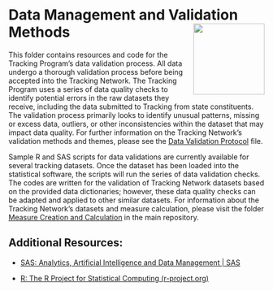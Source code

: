 # Data Management and Validation Methods <img src="EPHTracking/Tracking_Graphic.jpg" align="right" height=140/>

This folder contains resources and code for the Tracking Program’s data validation process. All data undergo a thorough validation process before being accepted into the Tracking Network. The Tracking Program uses a series of data quality checks to identify potential errors in the raw datasets they receive, including the data submitted to Tracking from state constituents. The validation process primarily looks to identify unusual patterns, missing or excess data, outliers, or other inconsistencies within the dataset that may impact data quality. For further information on the Tracking Network’s validation methods and themes, please see the [Data Validation Protocol](https://github.com/CDCgov/EPHTracking/blob/master/Data%20Validation/TrackingValidationProtocol_2021.pdf) file. 

Sample R and SAS scripts for data validations are currently available for several tracking datasets. Once the dataset has been loaded into the statistical software, the scripts will run the series of data validation checks. The codes are written for the validation of Tracking Network datasets based on the provided data dictionaries; however, these data quality checks can be adapted and applied to other similar datasets. For information about the Tracking Network’s datasets and measure calculation, please visit the folder [Measure Creation and Calculation](https://github.com/CDCgov/EPHTracking/tree/master/Measure%20Creation) in the main repository. 

## Additional Resources: 

* [SAS: Analytics, Artificial Intelligence and Data Management | SAS](https://www.sas.com/en_us/home.html)

* [R: The R Project for Statistical Computing (r-project.org)](https://www.r-project.org/)